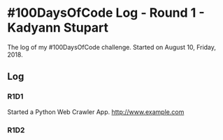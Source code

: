 # #100DaysOfCode Log - Round 1 - Kadyann Stupart

The log of my #100DaysOfCode challenge. Started on August 10, Friday, 2018.

## Log

### R1D1 
Started a Python Web Crawler App. http://www.example.com

### R1D2
